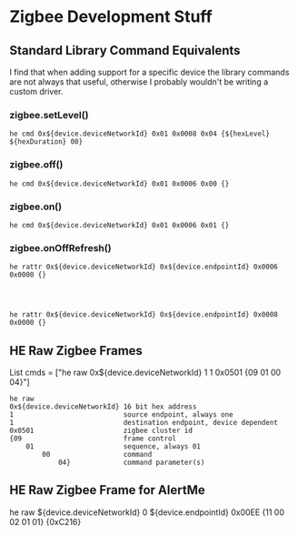 # Zigbee Development Stuff

## Standard Library Command Equivalents

I find that when adding support for a specific device the library commands are not always that useful, otherwise I probably wouldn't be writing a custom driver. 

### zigbee.setLevel()

	he cmd 0x${device.deviceNetworkId} 0x01 0x0008 0x04 {${hexLevel} ${hexDuration} 00}

###	zigbee.off()
	
	he cmd 0x${device.deviceNetworkId} 0x01 0x0006 0x00 {}

###	zigbee.on()

	he cmd 0x${device.deviceNetworkId} 0x01 0x0006 0x01 {}

### zigbee.onOffRefresh()

	he rattr 0x${device.deviceNetworkId} 0x${device.endpointId} 0x0006 0x0000 {}



	
	he rattr 0x${device.deviceNetworkId} 0x${device.endpointId} 0x0008 0x0000 {}


## HE Raw Zigbee Frames

List cmds = ["he raw 0x${device.deviceNetworkId} 1 1 0x0501 {09 01 00 04}"]

```
he raw 
0x${device.deviceNetworkId} 16 bit hex address 
1							source endpoint, always one				 
1 							destination endpoint, device dependent
0x0501 						zigbee cluster id
{09 						frame control
	01 						sequence, always 01
		00 					command
			04}				command parameter(s)
```

## HE Raw Zigbee Frame for AlertMe

he raw ${device.deviceNetworkId} 0 ${device.endpointId} 0x00EE {11 00 02 01 01} {0xC216}

